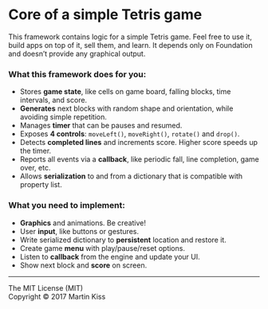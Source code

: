 Core of a simple Tetris game
=============================

This framework contains logic for a simple Tetris game. Feel free to use it, build apps on top of it, sell them, and learn. It depends only on Foundation and doesn’t provide any graphical output.

### What this framework does for you:
 - Stores **game state**, like cells on game board, falling blocks, time intervals, and score.
 - **Generates** next blocks with random shape and orientation, while avoiding simple repetition.
 - Manages **timer** that can be pauses and resumed.
 - Exposes **4 controls**: `moveLeft()`, `moveRight()`, `rotate()` and `drop()`.
 - Detects **completed lines** and increments score. Higher score speeds up the timer.
 - Reports all events via a **callback**, like periodic fall, line completion, game over, etc.
 - Allows **serialization** to and from a dictionary that is compatible with property list.

### What you need to implement:
- **Graphics** and animations. Be creative!
- User **input**, like buttons or gestures.
- Write serialized dictionary to **persistent** location and restore it.
- Create game **menu** with play/pause/reset options.
- Listen to **callback** from the engine and update your UI.
- Show next block and **score** on screen.


---
The MIT License (MIT)  
Copyright © 2017 Martin Kiss
